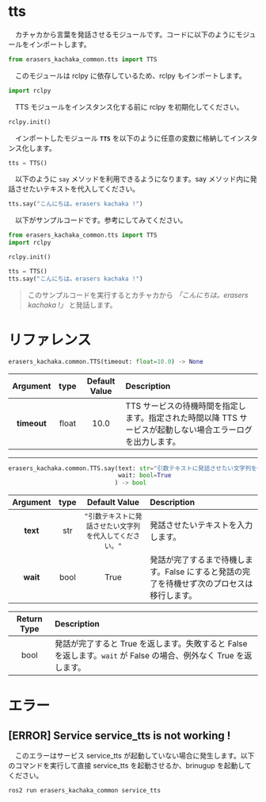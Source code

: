 # tts
　カチャカから言葉を発話させるモジュールです。コードに以下のようにモジュールをインポートします。
```python
from erasers_kachaka_common.tts import TTS
```
　このモジュールは rclpy に依存しているため、rclpy もインポートします。
```python
import rclpy
```
　TTS モジュールをインスタンス化する前に rclpy を初期化してください。
```python
rclpy.init()
```
　インポートしたモジュール **`TTS`** を以下のように任意の変数に格納してインスタンス化します。
```python
tts = TTS()
```
　以下のように `say` メソッドを利用できるようになります。say メソッド内に発話させたいテキストを代入してください。
```python
tts.say("こんにちは。erasers kachaka !")
```
　以下がサンプルコードです。参考にしてみてください。
```python
from erasers_kachaka_common.tts import TTS
import rclpy

rclpy.init()

tts = TTS()
tts.say("こんにちは。erasers kachaka !")
```

> このサンプルコードを実行するとカチャカから *「こんにちは。erasers kachaka !」* と発話します。

# リファレンス
```python
erasers_kachaka.common.TTS(timeout: float=10.0) -> None
```
|Argument|type|Default Value|Description|
|:---:|:---:|:---:|:---|
|**timeout**|$`\text{float}`$|$10.0$|TTS サービスの待機時間を指定します。指定された時間以降 TTS サービスが起動しない場合エラーログを出力します。|

---

```python
erasers_kachaka.common.TTS.say(text: str="引数テキストに発話させたい文字列を代入してください。",
                               wait: bool=True
                              ) -> bool
```
|Argument|type|Default Value|Description|
|:---:|:---:|:---:|:---|
|**text**|$`\text{str}`$|`"引数テキストに発話させたい文字列を代入してください。"`|発話させたいテキストを入力します。|
|**wait**|$`\text{bool}`$|$`\text{True}`$|発話が完了するまで待機します。False にすると発話の完了を待機せず次のプロセスは移行します。|

|Return Type|Description|
|:---:|:---|
|$`\text{bool}`$|発話が完了すると True を返します。失敗すると False を返します。`wait` が False の場合、例外なく True を返します。|

# エラー
## [ERROR] Service service_tts is not working !
　このエラーはサービス service_tts が起動していない場合に発生します。以下のコマンドを実行して直接 service_tts を起動させるか、brinugup を起動してください。
```bash
ros2 run erasers_kachaka_common service_tts
```
